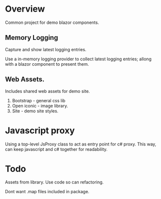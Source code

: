 ﻿# Overview
Common project for demo blazor components.

## Memory Logging
Capture and show latest logging entries.

Use a in-memory logging provider to collect latest logging entries;
allong with a blazor component to present them.

## Web Assets.
Includes shared web assets for demo site.

1. Bootstrap - general css lib 
2. Open iconic - image library.
3. Site - demo site styles.

# Javascript proxy
Using a top-level JsProxy class to act as entry point for 
c# proxy.
This way, can keep javascript and c# together for readability.

# Todo

Assets from library. Use code so can refactoring.

Dont want .map files included
in package.